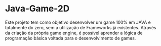 # Java-Game-2D

Este projeto tem como objetivo desenvolver um game 100% em JAVA e totalmente do zero, sem a utilização de Frameworks já existentes. Através da criação da própria game engine, é possível aprender a lógica de programação básica voltada para o desenvolvimento de games.